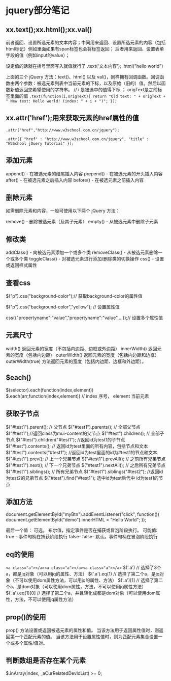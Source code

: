 # jquery部分笔记

## xx.text();xx.html();xx.val()

前者返回、设置所选元素的文本内容；中间用来返回、设置所选元素的内容（包括html标记）例如里面如果有span标签也会将标签返回； 后者用来返回、设置表单字段的值（例如input的value）；

设定值的话就在括号里面写入就值就行了
.text('文本内容'); .html("<span>hello world</span>")

上面的三个 jQuery 方法：text()、html() 以及 val()，同样拥有回调函数。回调函数由两个参数：被选元素列表中当前元素的下标，以及原始（旧的）值。然后以函数新值返回您希望使用的字符串。
// i 是被选中的值得下标 ； origText是之前标签里面的值
`.text(function(i,origText){
    return "Old text: " + origText + " New text: Hello world!
    (index: " + i + ")";
});`

## xx.attr('href');用来获取元素的href属性的值

`.attr("href","http://www.w3school.com.cn/jquery");`

`.attr({
    "href" : "http://www.w3school.com.cn/jquery",
    "title" : "W3School jQuery Tutorial"
  });`

## 添加元素

append() - 在被选元素的结尾插入内容
prepend() - 在被选元素的开头插入内容
after() - 在被选元素之后插入内容
before() - 在被选元素之前插入内容

## 删除元素

如需删除元素和内容，一般可使用以下两个 jQuery 方法：

remove() - 删除被选元素（及其子元素）
empty() - 从被选元素中删除子元素

## 修改类

addClass() - 向被选元素添加一个或多个类
removeClass() - 从被选元素删除一个或多个类
toggleClass() - 对被选元素进行添加/删除类的切换操作
css() - 设置或返回样式属性

## 查看css

$("p").css("background-color");// 获取background-color的属性值

$("p").css("background-color","yellow"); // 设置属性值

css({"propertyname":"value","propertyname":"value",...});// 设置多个属性值

## 元素尺寸

width()   返回元素的宽度（不包括内边距、边框或外边距）
innerWidth()  返回元素的宽度（包括内边距）
outerWidth()  返回元素的宽度（包括内边距和边框）
outerWidth(true) 方法返回元素的宽度（包括内边距、边框和外边距）。

## $each()

$(selector).each(function(index,element))
$.each(arr,function(index,element)) // index 序号， element 当前元素

## 获取子节点

$("#test1").parent(); // 父节点
$("#test1").parents(); // 全部父节点
$("#test1");//返回class为mui-content的父节点
$("#test").children(); // 全部子节点
$("#test").children("#test1"); //返回id为test1的子节点
$("#test").contents(); // 返回id为test里面的所有内容，包括节点和文本
$("#test").contents("#test1"); //返回id为test里面的id为#test1的节点和文本
$("#test1").prev();  // 上一个兄弟节点
$("#test1").prevAll(); // 之前所有兄弟节点
$("#test1").next(); // 下一个兄弟节点
$("#test1").nextAll(); // 之后所有兄弟节点
$("#test1").siblings(); // 所有兄弟节点
$("#test1").siblings("#test2"); //返回id为test2的兄弟节点
$("#test").find("#test1"); 选中id为test后代中 id为test1的节点

## 添加方法

document.getElementById("myBtn").addEventListener("click", function(){
    document.getElementById("demo").innerHTML = "Hello World";
});

最后一个值： 可选。
布尔值，指定事件是否在捕获或冒泡阶段执行。
可能值:
true - 事件句柄在捕获阶段执行
false- false- 默认。事件句柄在冒泡阶段执行

## eq的使用

`<a class="a"></a><a class="a"></a><a class="a"></a>`
$('.a')  // 选择了3个a，都是jq对象（可以用jq的属性、方法）
$('.a').eq(1) // 选择了第二个a，是jq对象（不可以使用dom属性方法，可以用jq的属性、方法）
$('.a')[1]  // 选择了第二个a，是dom对象（可以使用dom属性，方法，不可以使用jq属性方法）
$('.a').eq(1)[0]  // 选择了第二个a，并且转化成都是dom对象（可以使用dom属性，方法，不可以使用jq属性方法）

## prop()的使用

prop() 方法设置或返回被选元素的属性和值。
当该方法用于返回属性值时，则返回第一个匹配元素的值。
当该方法用于设置属性值时，则为匹配元素集合设置一个或多个属性/值对。

## 判断数组是否存在某个元素

$.inArray(index, _aCurRelatedDevIdList) >= 0;
